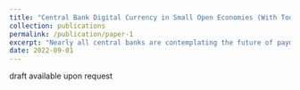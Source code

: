 ```yaml
---
title: "Central Bank Digital Currency in Small Open Economies (With Todd B. Walker, Wayne Robinson and Allan Wright)"
collection: publications
permalink: /publication/paper-1
excerpt: "Nearly all central banks are contemplating the future of payment systems. Numerous questions abound concerning the impact of a change in payment structure on the transmission mechanisms of monetary and fiscal policy. Part of my talk will examine how the introduction of Central Bank Digital Currency (CBDC) impacts small open economies. In joint work with my colleagues at the Central Banks of Jamaica and The Bahamas, we build an economic model with nominal frictions, financially constrained agents, a non-competitive banking sector, and dollarization. CBDC is assumed to only slightly lower the adjustment costs of transactions relative to currency. Our main result is that CBDC increases total welfare in all scenarios with dollarization substantially reducing the positive impact. Thus, the efficacy of CBDC relies heavily on the central bank's ability to control inflation. An increase in the rate of inflation entices households to switch to foreign currencies (dollarization), mitigating the positive effects of CBDC and slowing adoption. We also find little role for CBDC in overcoming the deleterious effects of a non-competitive banking sector. This would not be the case if CBDC was interest bearing, an assumption not imposed in our analysis. Our model is calibrated to the economies of Jamaica and The Bahamas, two countries with CBDC actively circulating. Using data from each country, we estimate adoption rates through a logistic function and a proxy of past credit card adoption. The most relevant parameter in our model is the fraction of households financially constrained. We carefully calibrate this parameter to a range of 0.10-0.15 to reflect the percentage of unbanked households in Jamaica and The Bahamas. Assuming a medium-run (5- to 7-years) adoption rate consistent with previous financial innovation, we argue CBDC is a viable policy solution to an under-developed financial services sector. Thus, CBDC in small open economies is more than a solution in search of problem."
date: 2022-09-01
---
```

draft available upon request
